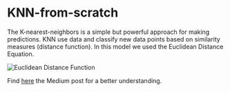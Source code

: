 # KNN-from-scratch

The K-nearest-neighbors is a simple but powerful approach for making predictions.  KNN use data and classify new data points based on similarity measures (distance function).  In this model we used the Euclidean Distance Equation. 

![Euclidean Distance Function](Euclidean_Distance_Equation.png)

Find [here](https://medium.com/p/2087561010dc/edit) the Medium post for a better understanding. 